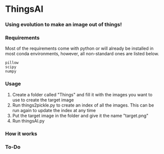 # ThingsAI
### Using evolution to make an image out of things!

### Requirements
Most of the requirements come with python or will already be installed in most conda environments, however, all non-standard ones are listed below.
```
pillow
scipy
numpy
```

### Usage
1. Create a folder called "Things" and fill it with the images you want to use to create the target image
2. Run things2pickle.py to create an index of all the images. This can be run again to update the index at any time
3. Put the target image in the folder and give it the name "target.png"
4. Run thingsAI.py

### How it works

### To-Do
